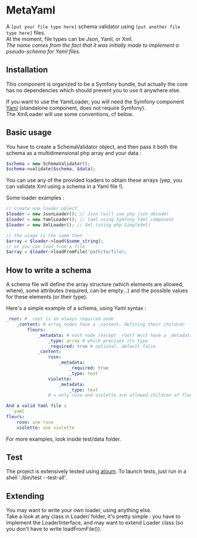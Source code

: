 # MetaYaml

A `[put your file type here]` schema validator using `[put another file type here]` files.  
At the moment, file types can be Json, Yaml, or Xml.  
_The name comes from the fact that it was initially made to implement a pseudo-schema for Yaml files._

## Installation

This component is organized to be a Symfony bundle, but actually the core has no dependencies
which should prevent you to use it anywhere else.

If you want to use the YamlLoader, you will need the Symfony component [Yaml](https://github.com/symfony/Yaml) (standalone component, does not require Symfony).  
The XmlLoader will use some conventions, cf below.

## Basic usage

You have to create a SchemaValidator object, and then pass it both the schema as a multidimensional php array and your data :
```php
$schema = new SchemaValidator();
$schema->validate($schema, $data);
```

You can use any of the provided loaders to obtain these arrays (yep, you can validate Xml using a schema in a Yaml file !).

Some loader examples :
```php
// create one loader object
$loader = new JsonLoader(); // Json (will use php json_decode)
$loader = new YamlLoader(); // Yaml using Symfony Yaml component
$loader = new XmlLoader(); // Xml (using php SimpleXml)

// the usage is the same then
$array = $loader->load($some_string);
// or you can load from a file
$array = $loader->loadFromFile('path/to/file);
```

## How to write a schema

A schema file will define the array structure (which elements are allowed, where), some attributes
(required, can be empty...) and the possible values for these elements (or their type).

Here's a simple example of a schema, using Yaml syntax :
```yaml
_root: # _root is an always required node
    _content: # array nodes have a _content, defining their children
        fleurs:
            _metadata: # each node (except _root) must have a _metadata node
                _type: array # which precises its type
                _required: true # optional, default false
            _content:
                rose:
                    _metadata:
                        _required: true
                        _type: text
                violette:
                    _metadata:
                        _type: text
                # = only rose and violette are allowed children of fleurs

And a valid Yaml file :
```yaml
fleurs:
    rose: une rose
    violette: une violette
```

For more examples, look inside test/data folder.

## Test

The project is extensively tested using [atoum](https://github.com/mageekguy/atoum).
To launch tests, just run in a shell './bin/test --test-all'.

## Extending

You may want to write your own loader, using anything else.  
Take a look at any class in Loader/ folder, it's pretty simple :
you have to implement the LoaderInterface, and may want to extend Loader class (so you don't have to write loadFromFile()).
